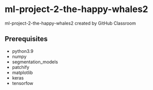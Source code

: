 # ml-project-2-the-happy-whales2
ml-project-2-the-happy-whales2 created by GitHub Classroom


## Prerequisites

* python3.9
* numpy
* segmentation_models
* patchify
* matplotlib
* keras
* tensorfow




